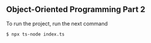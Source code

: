 ## Object-Oriented Programming Part 2

To run the project, run the next command

```
$ npx ts-node index.ts
```
